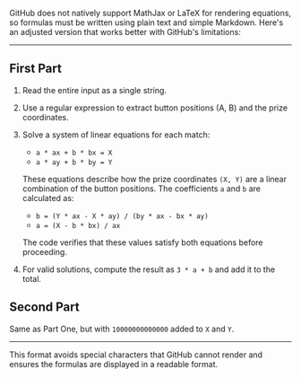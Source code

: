 GitHub does not natively support MathJax or LaTeX for rendering equations, so formulas must be written using plain text and simple Markdown. Here's an adjusted version that works better with GitHub's limitations:

---

## First Part

1. Read the entire input as a single string.
2. Use a regular expression to extract button positions (A, B) and the prize coordinates.
3. Solve a system of linear equations for each match:
   - `a * ax + b * bx = X`
   - `a * ay + b * by = Y`

   These equations describe how the prize coordinates `(X, Y)` are a linear combination of the button positions. The coefficients `a` and `b` are calculated as:

   - `b = (Y * ax - X * ay) / (by * ax - bx * ay)`
   - `a = (X - b * bx) / ax`

   The code verifies that these values satisfy both equations before proceeding.

4. For valid solutions, compute the result as `3 * a + b` and add it to the total.

## Second Part

Same as Part One, but with `10000000000000` added to `X` and `Y`.

---

This format avoids special characters that GitHub cannot render and ensures the formulas are displayed in a readable format.
